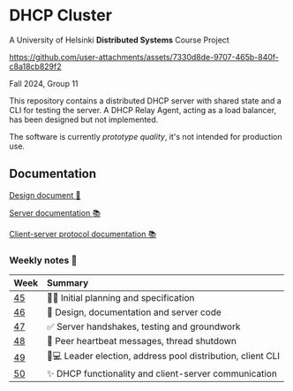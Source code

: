 # DHCP Cluster

A University of Helsinki **Distributed Systems** Course Project


https://github.com/user-attachments/assets/7330d8de-9707-465b-840f-c8a18cb829f2


Fall 2024, Group 11

This repository contains a distributed DHCP server with shared state and a CLI for testing the server.
A DHCP Relay Agent, acting as a load balancer, has been designed but not implemented.

The software is currently _prototype quality_, it's not intended for production use.

## Documentation

[Design document :paperclip:](doc/design.md)

[Server documentation :books:](https://hy-ds-group-11.github.io/dhcpcluster/server_node/index.html)

[Client-server protocol documentation :books:](https://hy-ds-group-11.github.io/dhcpcluster/protocol/index.html)

### Weekly notes :notebook_with_decorative_cover:

| Week                | Summary                                                                           |
| :------------------ | :-------------------------------------------------------------------------------- |
| [45](doc/week45.md) | :busts_in_silhouette::speech_balloon: Initial planning and specification          |
| [46](doc/week46.md) | :closed_book: Design, documentation and server code                               |
| [47](doc/week47.md) | :white_check_mark: Server handshakes, testing and groundwork                      |
| [48](doc/week48.md) | :revolving_hearts: Peer heartbeat messages, thread shutdown                       |
| [49](doc/week49.md) | :1234::computer: Leader election, address pool distribution, client CLI           |
| [50](doc/week50.md) | :sparkles: DHCP functionality and client-server communication                     |
